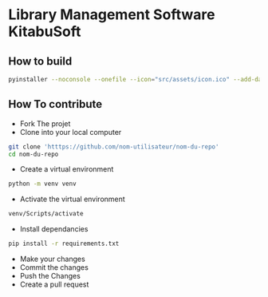 # Library Management Software KitabuSoft

## How to build

```bash
pyinstaller --noconsole --onefile --icon="src/assets/icon.ico" --add-data="src/assets;src/assets" --add-data="src/db;src/db" --add-data="src/settings;src/settings" .\start.py
```

## How To contribute

- Fork The projet
- Clone into your local computer

```bash
git clone 'htttps://github.com/nom-utilisateur/nom-du-repo'
cd nom-du-repo
```

- Create a virtual environment

```bash
python -m venv venv
```

- Activate the virtual environment

```bash
venv/Scripts/activate
```

- Install dependancies

```bash
pip install -r requirements.txt
```

- Make your changes
- Commit the changes
- Push the Changes
- Create a pull request
